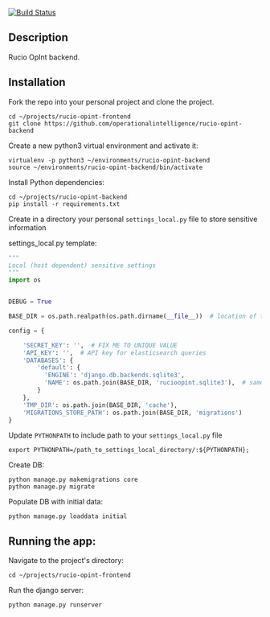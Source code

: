 [![Build Status](https://travis-ci.com/Panos512/rucio-opint-backend-django.svg?token=9WE9v7qSHUzbjJweTfrs&branch=master)](https://travis-ci.com/Panos512/rucio-opint-backend-django)

## Description

Rucio OpInt backend.

## Installation

Fork the repo into your personal project and clone the project.
```commandline
cd ~/projects/rucio-opint-frontend
git clone https://github.com/operationalintelligence/rucio-opint-backend
```

Create a new python3 virtual environment and activate it:
```commandline
virtualenv -p python3 ~/environments/rucio-opint-backend
source ~/environments/rucio-opint-backend/bin/activate
```


Install Python dependencies:
```commandline
cd ~/projects/rucio-opint-backend
pip install -r requirements.txt
```
Create in a directory your personal `settings_local.py` file to store sensitive information

settings_local.py template:
```python
"""
Local (host dependent) sensitive settings
"""
import os


DEBUG = True

BASE_DIR = os.path.realpath(os.path.dirname(__file__))  # location of this config file

config = {

    'SECRET_KEY': '',  # FIX ME TO UNIQUE VALUE
    'API_KEY': '',  # API key for elasticsearch queries
    'DATABASES': {
        'default': {
          'ENGINE': 'django.db.backends.sqlite3',
          'NAME': os.path.join(BASE_DIR, 'rucioopint.sqlite3'),  # same location as this config file
        }
    },
    'TMP_DIR': os.path.join(BASE_DIR, 'cache'),
    'MIGRATIONS_STORE_PATH': os.path.join(BASE_DIR, 'migrations')
}
```

Update `PYTHONPATH` to include path to your `settings_local.py` file
```commandline
export PYTHONPATH=/path_to_settings_local_directory/:${PYTHONPATH};
```

Create DB:
```commandline
python manage.py makemigrations core
python manage.py migrate
```

Populate DB with initial data:
```commandline
python manage.py loaddata initial
```

## Running the app:
Navigate to the project's directory:
```commandline
cd ~/projects/rucio-opint-frontend
```
Run the django server:
```commandline
python manage.py runserver
```
